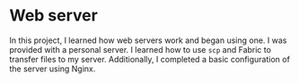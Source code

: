 # Web server

In this project, I learned how web servers work and began using one. I was
provided with a personal server. I learned how to use `scp`
and Fabric to transfer files to my server. Additionally, I completed a basic
configuration of the server using Nginx.


